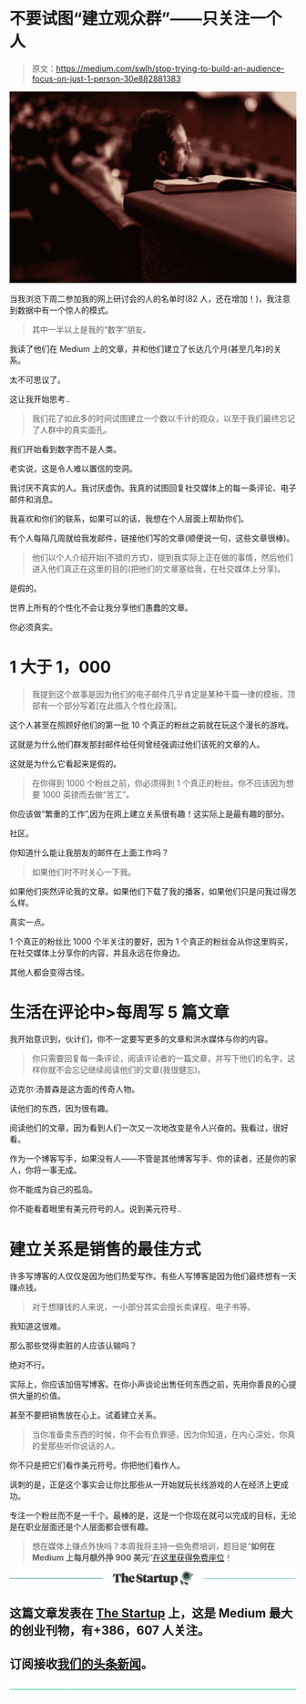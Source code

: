 # 不要试图“建立观众群”——只关注一个人

> 原文：<https://medium.com/swlh/stop-trying-to-build-an-audience-focus-on-just-1-person-30e882881383>

![](img/7ca9ccb6bd3f03c1dd9b8ca119fe332c.png)

当我浏览下周二参加我的网上研讨会的人的名单时(82 人，还在增加！)，我注意到数据中有一个惊人的模式。

> 其中一半以上是我的“数字”朋友。

我读了他们在 Medium 上的文章，并和他们建立了长达几个月(甚至几年)的关系。

太不可思议了。

这让我开始思考..

> 我们花了如此多的时间试图建立一个数以千计的观众，以至于我们最终忘记了人群中的真实面孔。

我们开始看到数字而不是人类。

老实说，这是令人难以置信的空洞。

我讨厌不真实的人。我讨厌虚伪。我真的试图回复社交媒体上的每一条评论、电子邮件和消息。

我喜欢和你们的联系，如果可以的话，我想在个人层面上帮助你们。

有个人每隔几周就给我发邮件，链接他们写的文章(顺便说一句，这些文章很棒)。

> 他们以个人介绍开始(不错的方式)，提到我实际上正在做的事情，然后他们进入他们真正在这里的目的(把他们的文章塞给我，在社交媒体上分享)。

是假的。

世界上所有的个性化不会让我分享他们愚蠢的文章。

你必须真实。

# 1 大于 1，000

> 我提到这个故事是因为他们的电子邮件几乎肯定是某种千篇一律的模板，顶部有一个部分写着[在此插入个性化段落]。

这个人甚至在照顾好他们的第一批 10 个真正的粉丝之前就在玩这个漫长的游戏。

这就是为什么他们群发那封邮件给任何曾经强调过他们该死的文章的人。

这就是为什么它看起来是假的。

> 在你得到 1000 个粉丝之前，你必须得到 1 个真正的粉丝。你不应该因为想要 1000 英镑而去做“苦工”。

你应该做“繁重的工作”,因为在网上建立关系很有趣！这实际上是最有趣的部分。

社区。

你知道什么能让我朋友的邮件在上面工作吗？

> 如果他们时不时关心一下我。

如果他们突然评论我的文章。如果他们下载了我的播客，如果他们只是问我过得怎么样。

真实一点。

1 个真正的粉丝比 1000 个半关注的要好，因为 1 个真正的粉丝会从你这里购买，在社交媒体上分享你的内容，并且永远在你身边。

其他人都会变得古怪。

# 生活在评论中>每周写 5 篇文章

我开始意识到，伙计们，你不一定要写更多的文章和洪水媒体与你的内容。

> 你只需要回复每一条评论，阅读评论者的一篇文章，并写下他们的名字，这样你就不会忘记继续阅读他们的文章(我很健忘)。

迈克尔·汤普森是这方面的传奇人物。

读他们的东西，因为很有趣。

阅读他们的文章，因为看到人们一次又一次地改变是令人兴奋的。我看过，很好看。

作为一个博客写手，如果没有人——不管是其他博客写手、你的读者，还是你的家人，你将一事无成。

你不能成为自己的孤岛。

你不能看着眼里有美元符号的人。说到美元符号..

# 建立关系是销售的最佳方式

许多写博客的人仅仅是因为他们热爱写作。有些人写博客是因为他们最终想有一天赚点钱。

> 对于想赚钱的人来说，一小部分其实会擅长卖课程，电子书等。

我知道这很难。

那么那些觉得卖脏的人应该认输吗？

绝对不行。

实际上，你应该加倍写博客。在你小声谈论出售任何东西之前，先用你善良的心提供大量的价值。

甚至不要把销售放在心上。试着建立关系。

> 当你准备卖东西的时候，你不会有负罪感，因为你知道，在内心深处，你真的爱那些听你说话的人。

你不只是把它们看作美元符号。你把他们看作人。

讽刺的是，正是这个事实会让你比那些从一开始就玩长线游戏的人在经济上更成功。

专注一个粉丝而不是一千个。最棒的是，这是一个你现在就可以完成的目标，无论是在职业层面还是个人层面都会很有趣。

> 想在媒体上赚点外快吗？本周我将主持一些免费培训，题目是“**如何在 Medium 上每月额外挣 900 美元**”[在这里获得免费座位](https://events.genndi.com/register/169105139238473045/da2e6c5a01)！

[![](img/308a8d84fb9b2fab43d66c117fcc4bb4.png)](https://medium.com/swlh)

## 这篇文章发表在 [The Startup](https://medium.com/swlh) 上，这是 Medium 最大的创业刊物，有+386，607 人关注。

## 订阅接收[我们的头条新闻](http://growthsupply.com/the-startup-newsletter/)。

[![](img/b0164736ea17a63403e660de5dedf91a.png)](https://medium.com/swlh)